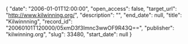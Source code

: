{
  "date": "2006-01-01T12:00:00", 
  "open_access": false, 
  "target_url": "http://www.kilwinning.org/", 
  "description": "", 
  "end_date": null, 
  "title": "Kilwinnning", 
  "record_id": "20060101T120000/05xmD3f3Imnc3wwOF9R43Q==", 
  "publisher": "kilwinning.org", 
  "slug": 33480, 
  "start_date": null
}

